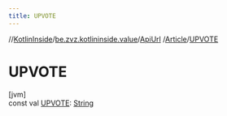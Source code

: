 ```yaml
---
title: UPVOTE
---
```

//[KotlinInside](../../../../index.html)/[be.zvz.kotlininside.value](../../index.html)/[ApiUrl](../index.html)
/[Article](index.html)/[UPVOTE](-u-p-v-o-t-e.html)

# UPVOTE

[jvm]\
const val [UPVOTE](-u-p-v-o-t-e.html): [String](https://kotlinlang.org/api/latest/jvm/stdlib/kotlin/-string/index.html)





